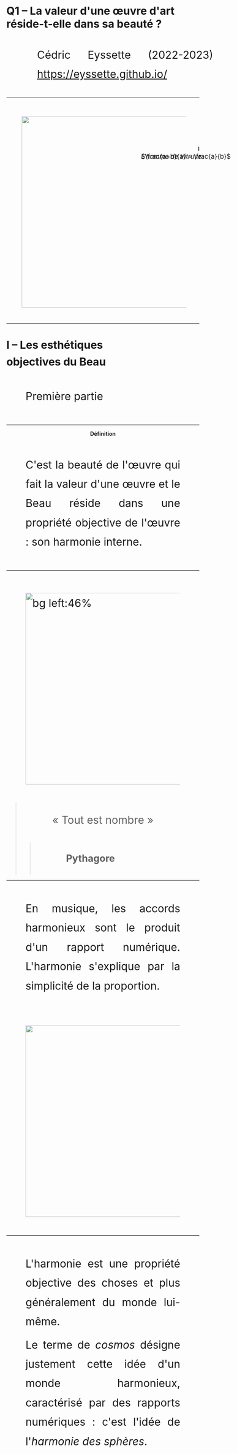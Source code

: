 ```yaml
---
marp: true
theme: teaching
paginate: true
size: 4:3
---
```


<!-- _class: titre -->

# Q1 – La valeur d'une œuvre d'art réside-t-elle dans sa beauté ?

Cédric Eyssette (2022-2023)
https://eyssette.github.io/


---
<!-- _class: i1t0 pp -->

![](http://web.archive.org/web/20220507004551if_/http://www.tate.org.uk/art/images/work/T/T07/T07573_10.jpg)


---
<!-- _class: partie -->
# I – Les esthétiques <br> objectives du Beau <!-- fit -->
Première partie

---
<!-- _class: definition -->
### Définition

C'est la beauté de l'œuvre qui fait la valeur d'une œuvre et le Beau réside dans une propriété objective de l'œuvre : son harmonie interne.


---
<!-- _class: citationC  -->
<style scoped>
p {font-size:2em}
blockquote blockquote {font-size:0.9em}
</style>
![bg left:46%](https://upload.wikimedia.org/wikipedia/commons/1/1a/Kapitolinischer_Pythagoras_adjusted.jpg)

>« Tout est nombre »
>> **Pythagore**

<!-- Donner l'exemple de la musique -->


---
<!-- _class: i1t1 vertical fpppppp -->
<style scoped>
p {text-align:justify!important; padding: 20px 50px}
</style>
En musique, les accords harmonieux sont le produit d'un rapport numérique. L'harmonie s'explique par la simplicité de la proportion.

![](https://lh6.googleusercontent.com/k3PZhnpCaS2gehMf8quhVkc5exbJ9TFP7d8e3gvmiEWa_zI-5zP5bdHMmmVYgoR-4LkH7Z2KNhr8LVyfNogNj4pAERVE1F-H3QnFB3jhw6wuBfHtlznJs5h3c-kbNUHX_nPXtSxxmbc)


---
<!-- _class: i1t1 horizontal contain fpp -->
<style scoped>
br {
   display: block!important;
   margin: 10px 0!important;
   content: " ";
}
</style>
L'harmonie est une propriété objective des choses et plus généralement du monde lui-même.
<br>Le terme de _cosmos_ désigne justement cette idée d'un monde harmonieux, caractérisé par des rapports numériques : c'est l'idée de l'_harmonie des sphères_.

![](https://www.researchgate.net/profile/Lisabeth-Fauble/publication/301754519/figure/fig1/AS:543453756628992@1506580880800/Petrarchs-Love-Music-of-the-Spheres-and-the-Almighty-Harmonica-Web-27.png)


---
<!-- _class: i1t1 horizontal contain fpp -->
<style scoped>
span {display:block; position:absolute; top:545px; font-size:0.6em; width:300px; left:580px; }
</style>
En architecture, des théoriciens vont prescrire des règles du Beau.
<br>Les proportions d'un beau bâtiment doivent pour Vitruve respecter les proportions idéales du corps humain.

[![](https://lh4.googleusercontent.com/TCsPikOGgAo-ABztLgrw1kLU91ZR_98JUcHxXHQQctf0keXzbcx6MbdZ82hiP8AeFaE9xl9SntCjeR2dSxvwI8pz2Dng24tTLKKfgFZ5B9PptYXQmgMsKWU5layItuRXT4Z_V7Vt-jM)](https://fr.wikipedia.org/wiki/Homme_de_Vitruv)

<span>_L'homme de Vitruve_</span>

---
<!-- _class: i1t1 vertical -->
<style scoped>
p {line-height:1.8em}
</style>
Le nombre d'or ou _divine proportion_ : $\frac{a+b}{a} = \frac{a}{b}$

[![](https://freakonometrics.hypotheses.org/files/2016/04/FIBO.png)](https://fr.wikipedia.org/wiki/Nombre_d%27or)


---
<!-- _class: i1t1 horizontal contain -->
<style scoped>
p {text-align:justify!important; }
</style>

Dans la sculpture antique, il y a des proportions à respecter pour représenter un beau corps humain : il faut respecter un _canon_ de beauté.

![](https://i.ibb.co/sCyHvL4/canon-sculpture.png)

<!-- PRéciser : 
canon : synonyme de beauté
En grec = la règle
Polyclète : statue + traité : canon
Plusieurs canons
-->


---
<!-- _class:  -->
<style scoped>
iframe {margin:auto!important; margin-top:0.5em!important}
h3 {margin-top:1em!important; text-align:center!important}
</style>
### Le Beau comme harmonie [:link:](https://docs.google.com/presentation/d/e/2PACX-1vS-HnUwQuD6KVESvOH5yfjuamq10ifDmVZcPm4taFTlzhjTOd4Q5IwOtoMbJe-Hoih9xTLOqw7swuzh/embed?start=false&loop=false&delayms=3000)

<iframe src="https://docs.google.com/presentation/d/e/2PACX-1vS-HnUwQuD6KVESvOH5yfjuamq10ifDmVZcPm4taFTlzhjTOd4Q5IwOtoMbJe-Hoih9xTLOqw7swuzh/embed?start=false&loop=false&delayms=3000" frameborder="0" width="660" height="449" allowfullscreen="true" mozallowfullscreen="true" webkitallowfullscreen="true"></iframe>

<!-- L'harmonie se définirait objectivement par des propriétés mathématiques : régularité, symétrie, proportions numériques  -->




---
<!-- _class: partie -->
# II – Les limites <!-- fit -->
Deuxième partie

---
<!-- _class: fppp etape -->
<style scoped>
h3{text-align:justify; }
</style>
### 1) Est-il vraiment possible de définir objectivement le Beau ?

1) *L'objection de la relativité culturelle :* selon l'époque et la culture, les formes de beauté sont très différentes. Les canons de beauté ne sont-ils pas simplement l'expression des normes culturelles dominantes ?
2) *L'objection des désaccords irréductibles :* on ne voit pas comment on pourrait parvenir à un accord sur ce qui est beau.

<!-- Ajouter chants mongols, chants inuits + autres formes artistiques culturelles -->

---
<!-- _class: i1t1 horizontal f -->
<style scoped>
p:nth-of-type(1){width:350px; margin-left:0px!important}
p:nth-of-type(2){width:430px; text-align:justify; margin-left:-20px!important}
</style>
![](https://vl-media.fr/wp-content/uploads/2017/12/oiseau-dans-lespace.jpg)

**Le procès Brâncuși**<br>
Aux Etats-Unis, la circulation des œuvres d'art ne donnait pas lieu à des frais de douanes. Mais la douane américaine a refusé de considérer comme des œuvres d'art les créations du sculpteur Brâncuși. L'affaire est jugée au tribunal en 1928.

---
<!-- _class: i1t1 vertical  -->
<style scoped>
p:nth-of-type(1){}
p:nth-of-type(2){text-align:justify; }
</style>
![](https://live.staticflickr.com/1457/26526500751_0e5ce83f1b_b.jpg)

Les colonnes de Buren (1986)


---
<!-- _class: etape  -->
<style scoped>
h3{margin-bottom:1em; text-align:justify; font-size:1em}
p{text-align:justify}
</style>
### 2) L'art doit-il nécessairement viser le Beau ?

Les artistes se sont intéressés aussi à la laideur, à la dysharmonie.

---
<!-- _class: i1t1 horizontal -->
<style scoped>
p:nth-of-type(1){margin-left:10px!important; width:460px}
p:nth-of-type(2){font-size:1.7em; margin-left:-30px!important}
</style>
[![](https://upload.wikimedia.org/wikipedia/commons/thumb/0/08/Albrecht_D%C3%BCrer_004b.jpg/491px-Albrecht_D%C3%BCrer_004b.jpg?20121220142011)](https://upload.wikimedia.org/wikipedia/commons/0/08/Albrecht_D%C3%BCrer_004b.jpg)

Dürer,<br>*Avarice*<br>(1507)

<!-- 
Autres exemples sur Art et laideur :
https://docs.google.com/presentation/d/e/2PACX-1vTUR8caFnZGFwiirudNPWKqNgTD3tKMORfcIfi0NEdUlA0UKwDYglx_Ro0x4mA6C40nyLqaW0lLyFFY/pub?start=false&loop=false&delayms=60000
 -->

---
<!-- _class: i1t1 horizontal -->
<style scoped>
p:nth-of-type(1){margin-left:-20px!important}
p:nth-of-type(2){font-size:1.4em; margin-left:-10px!important}
</style>
[![](https://upload.wikimedia.org/wikipedia/commons/thumb/e/e8/Rembrandt%2C_bue_squartato%2C_1655%2C_02.JPG/450px-Rembrandt%2C_bue_squartato%2C_1655%2C_02.JPG?20140119200601)](https://upload.wikimedia.org/wikipedia/commons/e/e8/Rembrandt%2C_bue_squartato%2C_1655%2C_02.JPG)

Rembrandt,<br>*Le Bœuf écorché*<br>(1507)


---
<!-- _class: fpppp etape -->
<style scoped>
h3{margin-bottom:0; text-align:justify; font-size:1em}
</style>
### 3) Imposer le respect d'un canon de beauté, n'est-ce pas limiter la créativité artistique ?

---
<!-- _class: i1t1 vertical fpppppppp-->
<style scoped>
p:nth-of-type(1) {margin:0px 30px!important;}
img {height:300px; margin-top:20px!important}
</style>

Les musiciens doivent-ils nécessairement respecter les règles harmoniques de la musique classique ?

![](https://www.apprendrelesolfege.com/_cache/img_responsive/280/_dl/images/regle-redoublement-sons.webp)

---
<!-- _class: i1t1 vertical fppppp-->
<style scoped>
p:nth-of-type(1) {margin:0px 30px!important;}
img {height:500px; margin-top:10px!important}
</style>

Les chorégraphes doivent-ils se plier aux formes du ballet classique ?

![](https://lh6.googleusercontent.com/BkkwPjVvH9PgP-leJF5O3ky2tdZM731VMrF-8DMaNvS1ua9NopgoGPZyMtNzE9rS-cq4jg9rzwG0OxaMyk-u9G8Vsl7fe-Htm188Rp2Acb1kfb4ZCiEDBI1LnCqS0I-g8UXv80xPPsE)
